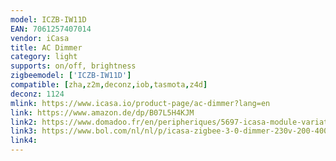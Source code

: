 ```yaml
---
model: ICZB-IW11D
EAN: 7061257407014
vendor: iCasa
title: AC Dimmer
category: light
supports: on/off, brightness
zigbeemodel: ['ICZB-IW11D']
compatible: [zha,z2m,deconz,iob,tasmota,z4d]
deconz: 1124
mlink: https://www.icasa.io/product-page/ac-dimmer?lang=en
link: https://www.amazon.de/dp/B07L5H4KJM
link2: https://www.domadoo.fr/en/peripheriques/5697-icasa-module-variateur-400w-zigbee-7061257407014.html
link3: https://www.bol.com/nl/nl/p/icasa-zigbee-3-0-dimmer-230v-200-400w-3-draads-fase-afsnijding-compatible-met-zigbee-3-0-gateway/9200000103163310/
link4: 
---
```

